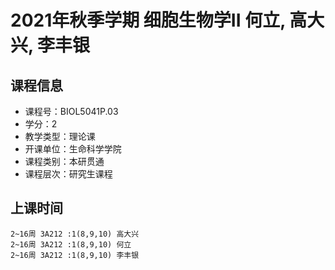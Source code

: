 # 2021年秋季学期 细胞生物学II 何立, 高大兴, 李丰银






## 课程信息

- 课程号：BIOL5041P.03
- 学分：2
- 教学类型：理论课
- 开课单位：生命科学学院
- 课程类别：本研贯通
- 课程层次：研究生课程

## 上课时间

```
2~16周 3A212 :1(8,9,10) 高大兴
2~16周 3A212 :1(8,9,10) 何立
2~16周 3A212 :1(8,9,10) 李丰银
```

